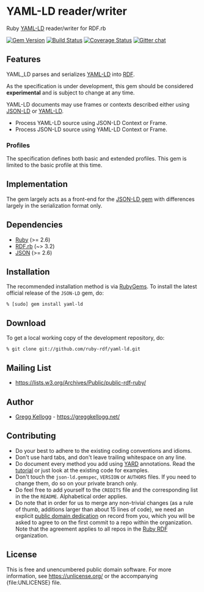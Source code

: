 # YAML-LD reader/writer

Ruby [YAML-LD][] reader/writer for RDF.rb

[![Gem Version](https://badge.fury.io/rb/yaml-ld.png)](https://rubygems.org/gems/yaml-ld)
[![Build Status](https://secure.travis-ci.org/ruby-rdf/yaml-ld.png?branch=develop)](https://github.com/ruby-rdf/yaml-ld/actions?query=workflow%3ACI)
[![Coverage Status](https://coveralls.io/repos/ruby-rdf/yaml-ld/badge.svg?branch=develop)](https://coveralls.io/github/ruby-rdf/yaml-ld?branch=develop)
[![Gitter chat](https://badges.gitter.im/ruby-rdf.png)](https://gitter.im/gitterHQ/gitter)

## Features

YAML_LD parses and serializes [YAML-LD][] into [RDF][].

As the specification is under development, this gem should be considered **experimental** and is subject to change at any time.

YAML-LD documents may use frames or contexts described either using [JSON-LD][] or [YAML-LD][].

* Process YAML-LD source using JSON-LD Context or Frame.
* Process JSON-LD source using YAML-LD Context or Frame.

### Profiles

The specification defines both basic and extended profiles. This gem is limited to the basic profile at this time.

## Implementation

The gem largely acts as a front-end for the [JSON-LD gem][] with differences largely in the serialization format only.

## Dependencies
* [Ruby](https://ruby-lang.org/) (>= 2.6)
* [RDF.rb](https://rubygems.org/gems/rdf) (~> 3.2)
* [JSON](https://rubygems.org/gems/json) (>= 2.6)

## Installation
The recommended installation method is via [RubyGems](https://rubygems.org/).
To install the latest official release of the `JSON-LD` gem, do:

    % [sudo] gem install yaml-ld

## Download
To get a local working copy of the development repository, do:

    % git clone git://github.com/ruby-rdf/yaml-ld.git

## Mailing List
* <https://lists.w3.org/Archives/Public/public-rdf-ruby/>

## Author
* [Gregg Kellogg](https://github.com/gkellogg) - <https://greggkellogg.net/>

## Contributing
* Do your best to adhere to the existing coding conventions and idioms.
* Don't use hard tabs, and don't leave trailing whitespace on any line.
* Do document every method you add using [YARD][] annotations. Read the
  [tutorial][YARD-GS] or just look at the existing code for examples.
* Don't touch the `json-ld.gemspec`, `VERSION` or `AUTHORS` files. If you need to
  change them, do so on your private branch only.
* Do feel free to add yourself to the `CREDITS` file and the corresponding
  list in the the `README`. Alphabetical order applies.
* Do note that in order for us to merge any non-trivial changes (as a rule
  of thumb, additions larger than about 15 lines of code), we need an
  explicit [public domain dedication][PDD] on record from you,
  which you will be asked to agree to on the first commit to a repo within the organization.
  Note that the agreement applies to all repos in the [Ruby RDF](https://github.com/ruby-rdf/) organization.

## License

This is free and unencumbered public domain software. For more information,
see <https://unlicense.org/> or the accompanying {file:UNLICENSE} file.

[Ruby]:             https://ruby-lang.org/
[RDF]:              https://www.w3.org/RDF/
[YARD]:             https://yardoc.org/
[YARD-GS]:          https://rubydoc.info/docs/yard/file/docs/GettingStarted.md
[PDD]:              https://unlicense.org/#unlicensing-contributions
[RDF.rb]:           https://rubygems.org/gems/rdf
[JSON-LD gem]:          https://rubygems.org/gems/json-ld
[JSON-LD]:          https://www.w3.org/TR/json-ld11/ "JSON-LD 1.1"
[JSON-LD API]:      https://www.w3.org/TR/json-ld11-api/ "JSON-LD 1.1 Processing Algorithms and API"
[JSON-LD Framing]:  https://www.w3.org/TR/json-ld11-framing/ "JSON-LD 1.1 Framing"
[YAML-LD]:          https://json-ld.github.io/yaml-ld/spec/
